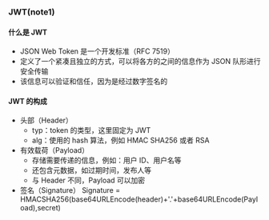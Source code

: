 ### JWT(note1)

#### 什么是 JWT

- JSON Web Token 是一个开发标准（RFC 7519）
- 定义了一个紧凑且独立的方式，可以将各方的之间的信息作为 JSON 队形进行安全传输
- 该信息可以验证和信任，因为是经过数字签名的

#### JWT 的构成

- 头部（Header）
  - typ：token 的类型，这里固定为 JWT
  - alg：使用的 hash 算法，例如 HMAC SHA256 或者 RSA
- 有效载荷（Payload）
  - 存储需要传递的信息，例如：用户 ID、用户名等
  - 还包含元数据，如过期时间，发布人等
  - 与 Header 不同，Payload 可以加密
- 签名（Signature）
  Signature = HMACSHA256(base64URLEncode(header)+'.'+base64URLEncode(Payload),secret)
